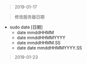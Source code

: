 > 2019-01-17

> 修改服务器日期
+ sudo date [日期] 
  + date mmddHHMM
  + date mmddHHMMYYYY
  + date mmddHHMM.SS
  + date date mmddHHMMYYYY.SS

> 2019-01-23
> 
